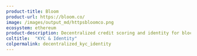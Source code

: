 ```yaml
---
product-title: Bloom
product-url: https://bloom.co/
image: /images/output_md/httpsbloomco.png
ecosystem: ethereum
product-description: Decentralized credit scoring and identity for blockchain.
coltitle:  "KYC & Identity"
colpermalink: decentralized_kyc_identity
---
```

